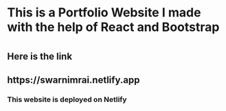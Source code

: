 <h1> This is a Portfolio Website I made with the help of React and Bootstrap <h1>
  <h2> Here is the link <h2>
  https://swarnimrai.netlify.app
       
<h3> This website is deployed on Netlify <h3>

